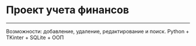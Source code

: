 # Проект учета финансов
______
Возможности: добавление, удаление, редактирование и поиск. Python + TKinter + SQLite + ООП
